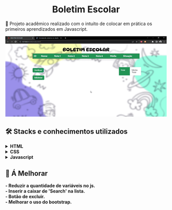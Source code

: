 <h1 align="center"> Boletim Escolar </h1>

:pushpin: Projeto acadêmico realizado com o intuito de colocar em prática os primeiros aprendizados em Javascript.

<div align="center">
<img width="800px" src="image/demo.gif">
</div>

## 🛠️ Stacks e conhecimentos utilizados

<details>
    <summary><b>HTML</b></summary>
    <br>

    - Uso de tags semânticas, como HEADER, SECTIO e FOOTER;
    - Framework Bootstrap

</details>

<details>
    <summary><b>CSS</b></summary>
    <br>

    - CSS Grid e Flexbox para posicionamento de itens e criação do layout.
    - Bootstrap e estilização da página.
</details>

<details>
    <summary><b>Javascript</b></summary>
    <br>
    - Criação de função para realizar o cálculo das notas;
    - Função de atulizar a lista de cadastro;
    - Função de adicionar alunos;
    - Uso de função anônima;
</details>

## :triangular_flag_on_post: Á Melhorar
<b>
    - Reduzir a quantidade de variáveis no js. <br>
    - Inserir a caixar de 'Search' na lista. <br>
    - Botão de excluir. <br>
    - Melhorar o uso do bootstrap. <br>
</b>





